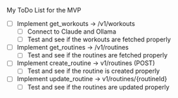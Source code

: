 <!-- https://api.hevyapp.com/docs/#/ -->

My ToDo List for the MVP

- [ ] Implement get_workouts -> /v1/workouts
  - [ ] Connect to Claude and Ollama
  - [ ] Test and see if the workouts are fetched properly
- [ ] Implement get_routines -> /v1/routines
  - [ ] Test and see if the routines are fetched properly
- [ ] Implement create_routine -> v1/routines (POST)
  - [ ] Test and see if the routine is created properly
- [ ] Implement update_routine -> v1/routines/{routineId}
  - [ ] Test and see if the routines are updated properly
